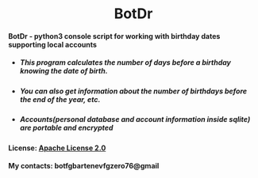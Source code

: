 # <center> BotDr </center>
#### BotDr - python3 console script for working with birthday dates supporting local accounts


* ##### This program calculates the number of days before a birthday knowing the date of birth.
* ##### You can also get information about the number of birthdays before the end of the year, etc.
* ##### Accounts(personal database and account information inside sqlite) are portable and encrypted

#### License: [Apache License 2.0](https://apache.org/licenses/LICENSE-2.0.txt)

#### My contacts: botfgbartenevfgzero76@gmail
